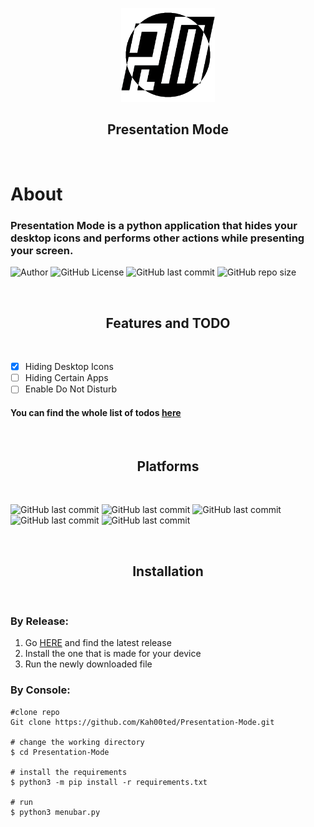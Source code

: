 <p align="center">
	<a href="http://reidmetzger.com">
		<img src="https://github.com/Kah00ted/images/blob/main/reidMetzLogo.png?raw=true" width="150"/>
	</a>
	<br><h2 align="center">Presentation Mode</h3></br>
</p>
<p align="center">
</a>
</p>


# About
### Presentation Mode is a python application that hides your desktop icons and performs other actions while presenting your screen.
![Author](https://img.shields.io/badge/author-Reid%20Metzger-white?style=for-the-badge&labelColor=000000)
![GitHub License](https://img.shields.io/github/license/Kah00ted/presentation-mode?style=for-the-badge&labelColor=000000)
![GitHub last commit](https://img.shields.io/github/last-commit/kah00ted/presentation-mode?style=for-the-badge&labelColor=000000)
![GitHub repo size](https://img.shields.io/github/repo-size/kah00ted/presentation-mode?style=for-the-badge&labelColor=000000)

<p align="center">
	<br><h2 align="center">Features and TODO</h3></br>
</p>

 - [x] Hiding Desktop Icons
 - [ ] Hiding Certain Apps
 - [ ] Enable Do Not Disturb

#### You can find the whole list of todos [here](https://app.gitkraken.com/glo/board/YBZUEpOeNgARRnvs)

<p align="center">
	<br><h2 align="center">Platforms</h3></br>
</p>

![GitHub last commit](https://img.shields.io/badge/-MacOS-white?style=for-the-badge&logo=apple&labelColor=000000)
![GitHub last commit](https://img.shields.io/badge/-Windows-red?style=for-the-badge&logo=windows&labelColor=blue)
![GitHub last commit](https://img.shields.io/badge/-Linux-red?style=for-the-badge&logo=linux&labelColor=gray&logoColor=white)
![GitHub last commit](https://img.shields.io/badge/-Android-red?style=for-the-badge&logo=android&labelColor=green&logoColor=white)
![GitHub last commit](https://img.shields.io/badge/-IOS-red?style=for-the-badge&logo=apple&labelColor=000000)

<p align="center">
	<br><h2 align="center">Installation</h3></br>
</p>

### By Release:

 1. Go [HERE](https://github.com/Kah00ted/Presentation-Mode/releases) and find the latest release
 2. Install the one that is made for your device
 3. Run the newly downloaded file

### By Console:
```console
#clone repo
Git clone https://github.com/Kah00ted/Presentation-Mode.git

# change the working directory
$ cd Presentation-Mode

# install the requirements
$ python3 -m pip install -r requirements.txt

# run
$ python3 menubar.py
```
